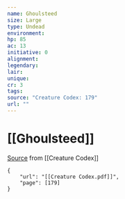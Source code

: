 ```yaml
---
name: Ghoulsteed
size: Large
type: Undead
environment: 
hp: 85
ac: 13
initiative: 0
alignment: 
legendary: 
lair: 
unique: 
cr: 3
tags: 
source: "Creature Codex: 179"
url: ""
---
```

# [[Ghoulsteed]]

[Source](zotero://open-pdf/library/items/NTNKJRHG?page=179) from [[Creature Codex]]

```pdf
{
	"url": "[[Creature Codex.pdf]]",
	"page": [179]
}
```


